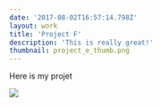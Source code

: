 ```yaml
---
date: '2017-08-02T16:57:14.798Z'
layout: work
title: 'Project F'
description: 'This is really great!'
thumbnail: project_e_thumb.png
---
```

Here is my projet

![](../../../../images/img-526f2f54-a350-4fc3-8bb9-ea5b79ed8d56.png)